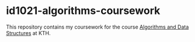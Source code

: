 # id1021-algorithms-coursework

This repository contains my coursework for the course [Algorithms and Data Structures](https://www.kth.se/student/kurser/kurs/ID1021?l=en) at KTH.
